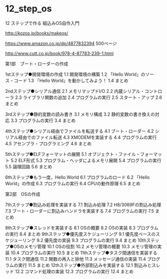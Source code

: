 # 12_step_os
12 ステップで作る 組込みOS自作入門

http://kozos.jp/books/makeos/

https://www.amazon.co.jp/dp/4877832394
500ページ

http://www.cutt.co.jp/book/978-4-87783-239-1.html

第1部　ブート・ローダーの作成

1stステップ●開発環境の作成
  1.1	開発環境の構築 
  1.2	「Hello World」のソース・コード
  1.3	「Hello World」を動かしてみよう！
  1.4	まとめ

2ndステップ●シリアル通信
2.1	メモリマップドI/O
2.2	内蔵シリアル・コントローラ
2.3	ライブラリ関数の追加
2.4	プログラムの実行
2.5	スタート・アップ
2.6	まとめ

3rdステップ●静的変数の読み書き
3.1	メモリ構成
3.2	静的変数の書き換えの対応
3.3	プログラムの実行
3.4	まとめ

4thステップ●シリアル経由でファイルを転送する
4.1	ブート・ローダー
4.2	シリアル経由でのファイル転送
4.3	XMODEMを実装する
4.4	プログラムの実行
4.5	アセンブラ・プログラミング
4.6	まとめ

5thステップ●ELFフォーマットの展開
5.1	オブジェクト・ファイル・フォーマット
5.2	ELF形式
5.3	プログラム・ヘッダによるメモリ展開
5.4	プログラムの実行
5.5	論理回路
5.6	まとめ

6thステップ●もう一度，Hello World
6.1	プログラムのロード
6.2	「Hello World」の作成
6.3	プログラムの実行
6.4	CPUの動作原理
6.5	まとめ

第2部　OSの作成

7thステップ●割込み処理を実装する
7.1	割込み処理
7.2	H8/3069Fの割込み処理
7.3	ブート・ローダーに割込みハンドラを実装する
7.4	プログラムの実行
7.5	まとめ

8thステップ●スレッドを実装する
8.1	OSの概要
8.2	OSの実装
8.3	プログラムの実行
8.4	まとめ
9thステップ●優先度スケジューリング
9.1	優先度ベースのスケジューリング
9.2	優先度の実装
9.3	プログラムの実行
9.4	まとめ
10thステップ●OSのメモリ管理
10.1	OSの役割
10.2	メモリ管理の概要
10.3	メモリ管理の実装
10.4	プログラムの実行
10.5	まとめ
11thステップ●タスク間通信を実装する
11.1	タスク間通信
11.2	関数の再入と排他
11.3	メッセージ通信の実装
11.4	プログラムの実行
11.5	まとめ
12thステップ●外部割込みを実装する
12.1	割込みとスレッド
12.2	コマンド処理の実装
12.3	プログラムの実行
12.4	まとめ
